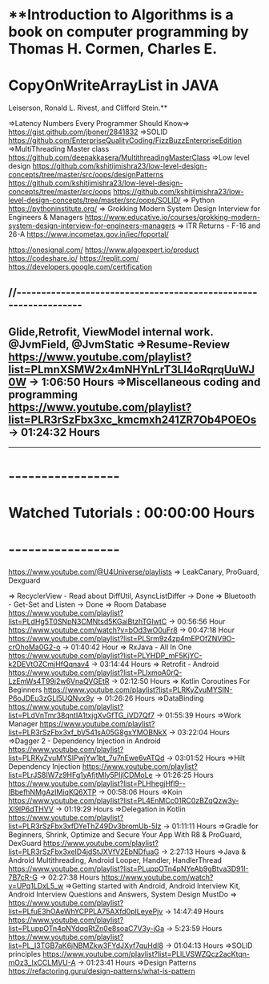 # **Introduction to Algorithms is a book on computer programming by Thomas H. Cormen, Charles E.

# CopyOnWriteArrayList in JAVA

Leiserson, Ronald L. Rivest, and Clifford Stein.**

=>Latency Numbers Every Programmer Should Know=>
https://gist.github.com/jboner/2841832
=>SOLID
https://github.com/EnterpriseQualityCoding/FizzBuzzEnterpriseEdition
=>MultiThreading Master class
https://github.com/deepakkasera/MultithreadingMasterClass
=>Low level design
https://github.com/kshitijmishra23/low-level-design-concepts/tree/master/src/oops/designPatterns
https://github.com/kshitijmishra23/low-level-design-concepts/tree/master/src/oops
https://github.com/kshitijmishra23/low-level-design-concepts/tree/master/src/oops/SOLID/
=> Python
https://pythoninstitute.org/
=> Grokking Modern System Design Interview for Engineers & Managers
https://www.educative.io/courses/grokking-modern-system-design-interview-for-engineers-managers
=> ITR Returns - F-16 and 26-A
https://www.incometax.gov.in/iec/foportal/

https://onesignal.com/
https://www.algoexpert.io/product
https://codeshare.io/
https://replit.com/
https://developers.google.com/certification

//----------------------------------------------------------------
----------------------------------------------------------------
Glide,Retrofit, ViewModel internal work.
@JvmField, @JvmStatic
=>Resume-Review
https://www.youtube.com/playlist?list=PLmnXSMW2x4mNHYnLrT3LI4oRqrqUuWJ0W -> 1:06:50 Hours
=>Miscellaneous coding and programming
https://www.youtube.com/playlist?list=PLR3rSzFbx3xc_kmcmxh241ZR7Ob4POEOs -> 01:24:32 Hours
----------------------------------------------------------------
----------------------------------------------------------------

# -----------------

# Watched Tutorials : 00:00:00 Hours

# -----------------

https://www.youtube.com/@U4Universe/playlists
=> LeakCanary, ProGuard, Dexguard

=> RecyclerView - Read about DiffUtil, AsyncListDiffer -> Done
=> Bluetooth - Get-Set and Listen -> Done
=> Room Database
https://www.youtube.com/playlist?list=PLdHg5T0SNpN3CMNtsd5KGaiBtzhTGIwtC -> 00:56:56 Hour
https://www.youtube.com/watch?v=bOd3wO0uFr8 -> 00:47:18 Hour
https://www.youtube.com/playlist?list=PLSrm9z4zp4mEPOfZNV9O-crOhoMa0G2-o -> 01:40:42 Hour
=> RxJava - All In One
https://www.youtube.com/playlist?list=PLYHDP_mF5KjYC-k2DEVtOZCmjHfQqnav4 -> 03:14:44 Hours
=> Retrofit - Android
https://www.youtube.com/playlist?list=PLlxmoA0rQ-LzEmWs4T99j2w6VnaQVGEtR -> 02:12:50 Hours
=> Kotlin Coroutines For Beginners
https://www.youtube.com/playlist?list=PLRKyZvuMYSIN-P6oJDEu3zGLl5UQNvx9y -> 01:26:26 Hours
=>DataBinding
https://www.youtube.com/playlist?list=PLdVnTmr38qntIA1txjgXvGfTG_iVD7Qf7 -> 01:55:39 Hours
=>Work Manager
https://www.youtube.com/playlist?list=PLR3rSzFbx3xf_bV541sA05G8gxYMOBNkX -> 03:22:04 Hours
=>Dagger 2 - Dependency Injection in Android
https://www.youtube.com/playlist?list=PLRKyZvuMYSIPwjYw1bt_7u7nEwe6vATQd -> 03:01:52 Hours
=>Hilt Dependency Injection
https://www.youtube.com/playlist?list=PLrJS8IW7z9HFg1yAfjtMly5PIjlCDMoLe -> 01:26:25 Hours
https://www.youtube.com/playlist?list=PLHhegjHfl9--IBbefhNMgAzIMiqKQ6XTP -> 00:58:06 Hours
=>Koin
https://www.youtube.com/playlist?list=PL4EnMCc01RC0zBZqQzw3y-Xl9lP6dTHVV -> 01:19:29 Hours
=>Delegation in Kotlin
https://www.youtube.com/playlist?list=PLR3rSzFbx3xfDYeThZ49Dv3bromUb-5Iz -> 01:11:11 Hours
=>Gradle for Beginners, Shrink, Optimize and Secure Your App With R8 & ProGuard, DexGuard
https://www.youtube.com/playlist?list=PLR3rSzFbx3xeID4jdStJXVfV2EbNDfuaG -> 2:27:13 Hours
=>Java & Android Multithreading, Android Looper, Handler, HandlerThread
https://www.youtube.com/playlist?list=PLuppOTn4pNYeAb9gBtva3D91I-7B7cR-G -> 02:27:38 Hours
https://www.youtube.com/watch?v=UPq1LDxL5_w
=>Getting started with Android, Android Interview Kit, Android Interview Questions and Answers,
System Design MustDo =>
https://www.youtube.com/playlist?list=PLfuE3hOAeWhYCPPLA75AXfd0pILeyePjv -> 14:47:49 Hours
https://www.youtube.com/playlist?list=PLuppOTn4pNYdqqRtZn0e8soaC7V3y-jGa -> 5:23:59 Hours
https://www.youtube.com/playlist?list=PL_I3TGB7aK6jNBMZkw3FYdJXyf7quHdI8 -> 01:04:13 Hours
=>SOLID principles
https://www.youtube.com/playlist?list=PLlLVSWZQcz2acKtqn-mOz3_IxCCLMVU-A -> 01:23:41 Hours
=>Design Patterns
https://refactoring.guru/design-patterns/what-is-pattern